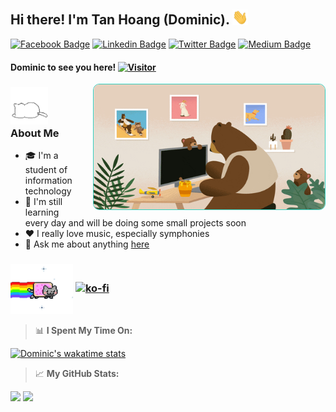 ## Hi there! I'm Tan Hoang (Dominic). <img src="https://github.com/Dominic-github/Dominic-github/blob/main/Gif/handwave.gif" width="25">

[![Facebook Badge](https://img.shields.io/badge/-Facebook-blue?style=flat-square&logo=Facebook&logoColor=white)](https://www.facebook.com/dominic.sn.fb)
[![Linkedin Badge](https://img.shields.io/badge/-LinkedIn-0e76a8?style=flat-square&logo=Linkedin&logoColor=white)](https://www.linkedin.com/in/frey1a/)
[![Twitter Badge](https://img.shields.io/badge/-Twitter-00acee?style=flat-square&logo=Twitter&logoColor=white)](https://twitter.com/Frey1aaa)
[![Medium Badge](https://img.shields.io/badge/medium-%2312100E.svg?&style=for-square&logo=medium&logoColor=white)](https://medium.com/@frey1a)

#### Dominic to see you here! [![Visitor](https://komarev.com/ghpvc/?username=Dominic-github&color=4b4394)](https://github.com/Dominic-github)

<img align="right" alt="GIF" src="https://github.com/Dominic-github/Dominic-github/raw/main/Gif/bearcodding.gif" style="border-radius: 10px;max-width: 100%;border: 1px solid#32cfbf;display: block;width: 370px;height: 200px;padding: 0;margin-left: 20px;">

### <img src="https://github.com/Dominic-github/Dominic-github/blob/main/Gif/whitecat.gif" width="60" height="60"> **About Me**

>

- 🎓 I'm a student of information technology
- 🤔 I'm still learning every day and will be doing some small projects soon
- ❤️ I really love music, especially symphonies
- 💬 Ask me about anything [here](https://github.com/Domin1c-Technology/Domin1c-Technology/issues)

### <img align="center" alt="GIF" src="https://github.com/Dominic-github/Dominic-github/blob/main/Gif/nyan(nobackground).gif" width="100"/> [![ko-fi](https://ko-fi.com/img/githubbutton_sm.svg)](https://ko-fi.com/frey1a)

> 📊 **I Spent My Time On:**

[![Dominic's wakatime stats](https://github-readme-stats.vercel.app/api/wakatime?username=Dominic-github&layout=compact&theme=aura)](https://github.com/Dominic-github)

> 📈 **My GitHub Stats:**

<p>
  <img height="180em" src="https://github-readme-stats.vercel.app/api?username=Dominic-github&show_icons=true&theme=aura" />
  <img height="180em" src="https://github-readme-stats.vercel.app/api/top-langs/?username=Dominic-github&layout=compact&theme=aura"/>
</p>
